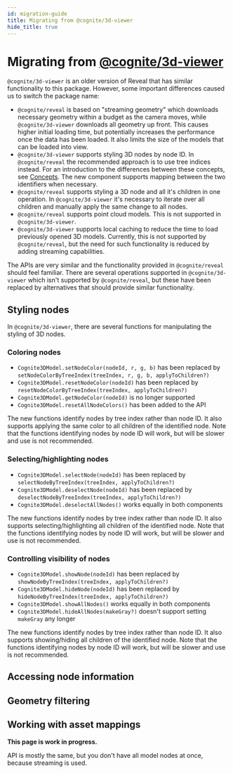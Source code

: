 ```yaml
---
id: migration-guide
title: Migrating from @cognite/3d-viewer
hide_title: true
---
```


# Migrating from [@cognite/3d‑viewer](https://www.npmjs.com/package/@cognite/3d-viewer)

`@cognite/3d-viewer` is an older version of Reveal that has similar functionality to this package. However, some important differences caused us to switch the package name:
- `@cognite/reveal` is based on "streaming geometry" which downloads necessary geometry within a budget as the camera moves, while `@cognite/3d-viewer` downloads all geometry up front. This causes higher initial loading time, but potentially increases the performance once the data has been loaded. It also limits the size of the models that can be loaded into view.
- `@cognite/3d-viewer` supports styling 3D nodes by node ID. In `@cognite/reveal` the recommended approach is to use tree indices instead. For an introduction to the differences between these concepts, see [Concepts](./concepts). The new component supports mapping between the two identifiers when necessary.
- `@cognite/reveal` supports styling a 3D node and all it's children in one operation. In `@cognite/3d-viewer` it's necessary to iterate over all children and manually apply the same change to all nodes.
- `@cognite/reveal` supports point cloud models. This is not supported in `@cognite/3d-viewer`.
- `@cognite/3d-viewer` supports local caching to reduce the time to load previously opened 3D models. Currently, this is not supported by `@cognite/reveal`, but the need for such functionality is reduced by adding streaming capabilities.

The APIs are very similar and the functionality provided in `@cognite/reveal` should feel familiar. There are several operations supported in `@cognite/3d-viewer` which isn't supported by `@cognite/reveal`, but these have been replaced by alternatives that should provide similar functionality.

## Styling nodes

In `@cognite/3d-viewer`, there are several functions for manipulating the styling of 3D nodes.

### Coloring nodes

- `Cognite3DModel.setNodeColor(nodeId, r, g, b)` has been replaced by `setNodeColorByTreeIndex(treeIndex, r, g, b, applyToChildren?)`
- `Cognite3DModel.resetNodeColor(nodeId)` has been replaced by `resetNodeColorByTreeIndex(treeIndex, applyToChildren?)`
- `Cognite3DModel.getNodeColor(nodeId)` is no longer supported
- `Cognite3DModel.resetAllNodeColors()` has been added to the API

The new functions identify nodes by tree index rather than node ID. It also supports applying the same color to all children of the identified node. Note that the functions identifying nodes by node ID will work, but will be slower and use is not recommended.

### Selecting/highlighting nodes

- `Cognite3DModel.selectNode(nodeId)` has been replaced by `selectNodeByTreeIndex(treeIndex, applyToChildren?)`
- `Cognite3DModel.deselectNode(nodeId)` has been replaced by `deselectNodeByTreeIndex(treeIndex, applyToChildren?)`
- `Cognite3DModel.deselectAllNodes()` works equally in both components

The new functions identify nodes by tree index rather than node ID. It also supports selecting/highlighting all children of the identified node. Note that the functions identifying nodes by node ID will work, but will be slower and use is not recommended.

### Controlling visibility of nodes

- `Cognite3DModel.showNode(nodeId)` has been replaced by `showNodeByTreeIndex(treeIndex, applyToChildren?)`
- `Cognite3DModel.hideNode(nodeId)` has been replaced by `hideNodeByTreeIndex(treeIndex, applyToChildren?)`
- `Cognite3DModel.showAllNodes()` works equally in both components
- `Cognite3DModel.hideAllNodes(makeGray?)` doesn't support setting `makeGray` any longer

The new functions identify nodes by tree index rather than node ID. It also supports showing/hiding all children of the identified node. Note that the functions identifying nodes by node ID will work, but will be slower and use is not recommended.

## Accessing node information

## Geometry filtering

## Working with asset mappings

**This page is work in progress.**

API is mostly the same, but you don't have all model nodes at once, because streaming is used. 

<!--- TODO: write migration guide --->
<!--- notes:
* Cognite3DViewer.getIntersectionFromPixel doesn't have the model param
* Cognite3DViewer.clearCache is not supported
* Cognite3DViewer.addModel now can return any supported model type, not only cad. For cad use addCadModel
* Cognite3DViewerOptions.onLoading, use OnLoadingCallback instead of onProgress/onComplete.

# Cognite3DModel
* model getBoundingBox doesn't support nodeId parameter - use getBoundingBoxFromCdf 
* hideAllNodes doesn't support makeGray arg
* iterateNodes is not supported
* iterateSubtree is not supported
* getSubtreeNodeIds is not supported
--->
